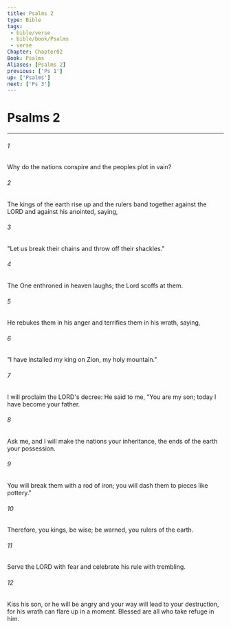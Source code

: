 ```yaml
---
title: Psalms 2
type: Bible
tags:
 - bible/verse
 - bible/book/Psalms
 - verse
Chapter: Chapter02
Book: Psalms
Aliases: [Psalms 2]
previous: ['Ps 1']
up: ['Psalms']
next: ['Ps 3']
---
```

# Psalms 2

***


###### 1 
Why do the nations conspire and the peoples plot in vain? 

###### 2 
The kings of the earth rise up and the rulers band together against the LORD and against his anointed, saying, 

###### 3 
"Let us break their chains and throw off their shackles." 

###### 4 
The One enthroned in heaven laughs; the Lord scoffs at them. 

###### 5 
He rebukes them in his anger and terrifies them in his wrath, saying, 

###### 6 
"I have installed my king on Zion, my holy mountain." 

###### 7 
I will proclaim the LORD's decree: He said to me, "You are my son; today I have become your father. 

###### 8 
Ask me, and I will make the nations your inheritance, the ends of the earth your possession. 

###### 9 
You will break them with a rod of iron; you will dash them to pieces like pottery." 

###### 10 
Therefore, you kings, be wise; be warned, you rulers of the earth. 

###### 11 
Serve the LORD with fear and celebrate his rule with trembling. 

###### 12 
Kiss his son, or he will be angry and your way will lead to your destruction, for his wrath can flare up in a moment. Blessed are all who take refuge in him. 
